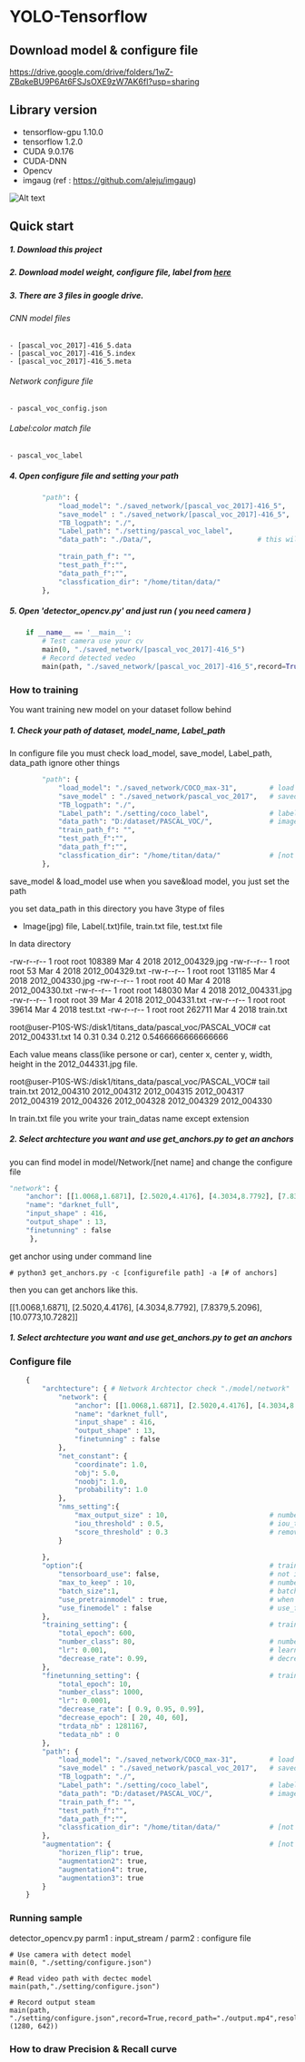 # YOLO-Tensorflow

## Download model & configure file 

https://drive.google.com/drive/folders/1wZ-ZBqkeBU9P6At6FSJsOXE9zW7AK6fI?usp=sharing


## Library version

+ tensorflow-gpu 1.10.0
+ tensorflow 1.2.0
+ CUDA 9.0.176
+ CUDA-DNN 
+ Opencv
+ imgaug (ref : https://github.com/aleju/imgaug)


![Alt text](./Readme_Image/figure_01.JPG)

## Quick start

##### 1. Download this project
##### 2. Download model weight, configure file, label from [here](https://drive.google.com/drive/folders/1wZ-ZBqkeBU9P6At6FSJsOXE9zW7AK6fI?usp=sharing)
##### 3. There are 3 files in google drive. 

###### CNN model files
    
    - [pascal_voc_2017]-416_5.data
    - [pascal_voc_2017]-416_5.index
    - [pascal_voc_2017]-416_5.meta

###### Network configure file
    - pascal_voc_config.json

###### Label:color match file
    - pascal_voc_label

##### 4. Open configure file and setting your path

```python
        "path": {
            "load_model": "./saved_network/[pascal_voc_2017]-416_5",        # writhe your loaded model path
            "save_model" : "./saved_network/[pascal_voc_2017]-416_5",      # this will use when you training
            "TB_logpath": "./",
            "Label_path": "./setting/pascal_voc_label",                     # label file location
            "data_path": "./Data/",                          # this will use when you training
            
            "train_path_f": "",                                             # for fine tunning [not implemented]
            "test_path_f":"",                                               # for fine tunning [not implemented]
            "data_path_f":"",                                               # for fine tunning [not implemented]
            "classfication_dir": "/home/titan/data/"                        # for fine tunning [not implemented]
        },
```

##### 5. Open 'detector_opencv.py' and just run ( you need camera )
```python
    if __name__ == '__main__':
        # Test camera use your cv
        main(0, "./saved_network/[pascal_voc_2017]-416_5")
        # Record detected vedeo
        main(path, "./saved_network/[pascal_voc_2017]-416_5",record=True,record_path="./output.mp4",resolution=(1280, 642))
```

### How to training
You want training new model on your dataset follow behind


##### 1. Check your path of dataset, model_name, Label_path

In configure file you must check load_model, save_model, Label_path, data_path ignore other things

```python
        "path": {
            "load_model": "./saved_network/COCO_max-31",        # load model location
            "save_model" : "./saved_network/pascal_voc_2017",   # saved model location 
            "TB_logpath": "./",
            "Label_path": "./setting/coco_label",               # label file location
            "data_path": "D:/dataset/PASCAL_VOC/",              # image datas location
            "train_path_f": "",
            "test_path_f":"",
            "data_path_f":"",
            "classfication_dir": "/home/titan/data/"            # [not implemented]
        },
```
save_model & load_model use when you save&load model, you just set the path

you set data_path in this directory you have 3type of files

- Image(jpg) file, Label(.txt)file, train.txt file, test.txt file

In data directory

-rw-r--r-- 1 root root  108389 Mar  4  2018 2012_004329.jpg
-rw-r--r-- 1 root root      53 Mar  4  2018 2012_004329.txt
-rw-r--r-- 1 root root  131185 Mar  4  2018 2012_004330.jpg
-rw-r--r-- 1 root root      40 Mar  4  2018 2012_004330.txt
-rw-r--r-- 1 root root  148030 Mar  4  2018 2012_004331.jpg
-rw-r--r-- 1 root root      39 Mar  4  2018 2012_004331.txt
-rw-r--r-- 1 root root   39614 Mar  4  2018 test.txt
-rw-r--r-- 1 root root  262711 Mar  4  2018 train.txt

root@user-P10S-WS:/disk1/titans_data/pascal_voc/PASCAL_VOC# cat 2012_004331.txt
14 0.31 0.34 0.212 0.5466666666666666

Each value means class(like persone or car), center x, center y, width, height in the 2012_044331.jpg file.

root@user-P10S-WS:/disk1/titans_data/pascal_voc/PASCAL_VOC# tail train.txt 
2012_004310
2012_004312
2012_004315
2012_004317
2012_004319
2012_004326
2012_004328
2012_004329
2012_004330

In train.txt file you write your train_datas name except extension

##### 2. Select archtecture you want and use get_anchors.py to get an anchors

you can find model in model/Network/[net name] and change the configure file

```python
"network": {
    "anchor": [[1.0068,1.6871], [2.5020,4.4176], [4.3034,8.7792], [7.8379,5.2096], [10.0773,10.7282]],
    "name": "darknet_full",
    "input_shape" : 416,
    "output_shape" : 13,
    "finetunning" : false
     },
```

get anchor using under command line

    # python3 get_anchors.py -c [configurefile path] -a [# of anchors]

then you can get anchors like this.

[[1.0068,1.6871], [2.5020,4.4176], [4.3034,8.7792], [7.8379,5.2096], [10.0773,10.7282]]

##### 1. Select archtecture you want and use get_anchors.py to get an anchors

### Configure file

```python
    {
        "archtecture": { # Network Archtector check "./model/network"
            "network": {
                "anchor": [[1.0068,1.6871], [2.5020,4.4176], [4.3034,8.7792], [7.8379,5.2096], [10.0773,10.7282]],
                "name": "darknet_full",
                "input_shape" : 416,
                "output_shape" : 13,
                "finetunning" : false
            },
            "net_constant": {
                "coordinate": 1.0,
                "obj": 5.0,
                "noobj": 1.0,
                "probability": 1.0
            },
            "nms_setting":{
                "max_output_size" : 10,                         # number of maximum draw boxs 
                "iou_threshold" : 0.5,                          # iou_threshold
                "score_threshold" : 0.3                         # remove box under score
            }
    
        },
        "option":{                                              # training option
            "tensorboard_use": false,                           # not implemented
            "max_to_keep" : 10,                                 # number of maximum model when you save it
            "batch_size":1,                                     # batch_size wheb you run dectector opencv set batch_size = 1 
            "use_pretrainmodel" : true,                         # when you use pretraining model, set true
            "use_finemodel" : false                             # use_finetunning model [not implemented]
        },
        "training_setting": {                                   # training detection model setting [not implemented]
            "total_epoch": 600,
            "number_class": 80,                                 # number of class
            "lr": 0.001,                                        # learning_rate
            "decrease_rate": 0.99,                              # decrease_rate of learning rate per epoch
        },
        "finetunning_setting": {                                # training classification model setting
            "total_epoch": 10,                                  
            "number_class": 1000,
            "lr": 0.0001,
            "decrease_rate": [ 0.9, 0.95, 0.99],
            "decrease_epoch": [ 20, 40, 60],
            "trdata_nb" : 1281167,
            "tedata_nb" : 0
        },
        "path": {
            "load_model": "./saved_network/COCO_max-31",        # load model location
            "save_model" : "./saved_network/pascal_voc_2017",   # saved model location 
            "TB_logpath": "./",
            "Label_path": "./setting/coco_label",               # label file location
            "data_path": "D:/dataset/PASCAL_VOC/",              # image datas location
            "train_path_f": "",
            "test_path_f":"",
            "data_path_f":"",
            "classfication_dir": "/home/titan/data/"            # [not implemented]
        },
        "augmentation": {                                       # [not implemented]
            "horizen_flip": true,
            "augmentation2": true,
            "augmentation4": true,
            "augmentation3": true
        }
    }
```

### Running sample
detector_opencv.py
parm1 : input_stream  / parm2 : configure file
    
    # Use camera with detect model
    main(0, "./setting/configure.json")
    
    # Read video path with dectec model
    main(path,"./setting/configure.json")
    
    # Record output steam
    main(path, "./setting/configure.json",record=True,record_path="./output.mp4",resolution=(1280, 642))









### How to draw Precision & Recall curve
